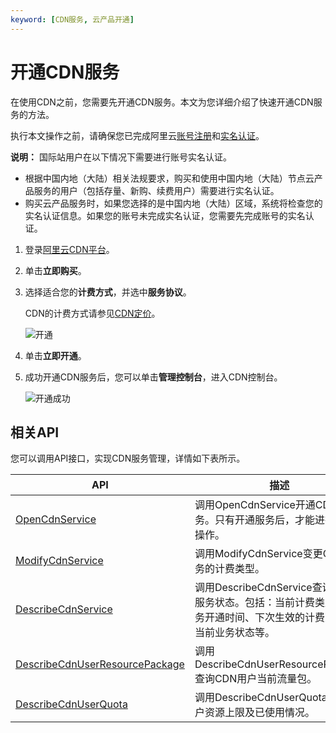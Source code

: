 ```yaml
---
keyword: [CDN服务, 云产品开通]
---
```


# 开通CDN服务

在使用CDN之前，您需要先开通CDN服务。本文为您详细介绍了快速开通CDN服务的方法。

执行本文操作之前，请确保您已完成阿里云[账号注册](https://account.alibabacloud.com/register/intl_register.htm)和[实名认证](https://account-intl.console.aliyun.com/#/intlAuth)。

**说明：** 国际站用户在以下情况下需要进行账号实名认证。

-   根据中国内地（大陆）相关法规要求，购买和使用中国内地（大陆）节点云产品服务的用户（包括存量、新购、续费用户）需要进行实名认证。
-   购买云产品服务时，如果您选择的是中国内地（大陆）区域，系统将检查您的实名认证信息。如果您的账号未完成实名认证，您需要先完成账号的实名认证。

1.  登录[阿里云CDN平台](https://www.alibabacloud.com/en/product/cdn)。

2.  单击**立即购买**。

3.  选择适合您的**计费方式**，并选中**服务协议**。

    CDN的计费方式请参见[CDN定价](https://www.alibabacloud.com/zh/product/cdn/pricing)。

    ![开通](https://static-aliyun-doc.oss-cn-hangzhou.aliyuncs.com/assets/img/zh-CN/3968749951/p162155.png)

4.  单击**立即开通**。

5.  成功开通CDN服务后，您可以单击**管理控制台**，进入CDN控制台。

    ![开通成功](https://static-aliyun-doc.oss-cn-hangzhou.aliyuncs.com/assets/img/zh-CN/5078749951/p66558.png)


## 相关API

您可以调用API接口，实现CDN服务管理，详情如下表所示。

|API|描述|
|---|--|
|[OpenCdnService](/intl.zh-CN/新版API参考/服务操作接口/开通CDN服务.md)|调用OpenCdnService开通CDN服务。只有开通服务后，才能进行域名操作。|
|[ModifyCdnService](/intl.zh-CN/新版API参考/服务操作接口/修改CDN服务的计费类型.md)|调用ModifyCdnService变更CDN服务的计费类型。|
|[DescribeCdnService](/intl.zh-CN/新版API参考/服务操作接口/获取CDN服务状态.md)|调用DescribeCdnService查询CDN服务状态。包括：当前计费类型、服务开通时间、下次生效的计费类型、当前业务状态等。|
|[DescribeCdnUserResourcePackage](/intl.zh-CN/新版API参考/服务操作接口/获取CDN用户流量包信息.md)|调用DescribeCdnUserResourcePackage查询CDN用户当前流量包。|
|[DescribeCdnUserQuota](/intl.zh-CN/新版API参考/服务操作接口/获取用户资源使用信息.md)|调用DescribeCdnUserQuota查询用户资源上限及已使用情况。|

